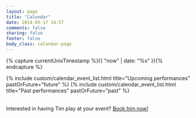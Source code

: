 ```yaml
---
layout: page
title: "Calendar"
date: 2014-05-17 14:57
comments: false
sharing: false
footer: false
body_class: calendar-page
---
```

{% capture currentUnixTimestamp %}{{ "now" | date: "%s" }}{% endcapture %}
<table class="calendar">
  <tbody>
    {% include custom/calendar_event_list.html title="Upcoming performances" pastOrFuture="future" %}
    {% include custom/calendar_event_list.html title="Past performances" pastOrFuture="past" %}
  </tbody>
</table>

Interested in having Tim play at your event? [Book him now!](/contact.html)
